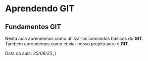 # Aprendendo GIT
## Fundamentos GIT

Nesta aula aprendemos como utilizar os comandos básicos do **GIT**.
Também aprendemos como enviar nosso projeto para o **GIT**.

Data da aula: *25/08/25* ;)